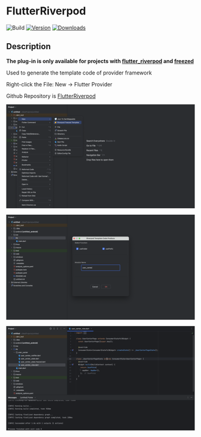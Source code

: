 # FlutterRiverpod

![Build](https://github.com/LiuPack/FlutterRiverpod/workflows/Build/badge.svg)
[![Version](https://img.shields.io/jetbrains/plugin/v/MARKETPLACE_ID.svg)](https://plugins.jetbrains.com/plugin/MARKETPLACE_ID)
[![Downloads](https://img.shields.io/jetbrains/plugin/d/MARKETPLACE_ID.svg)](https://plugins.jetbrains.com/plugin/MARKETPLACE_ID)

## Description

<!-- Plugin description -->

**The plug-in is only available for projects with [flutter_riverpod](https://pub.dev/packages/flutter_riverpod)
and [freezed](https://pub.dev/packages/freezed)**

Used to generate the template code of provider framework

Right-click the File: New -> Flutter Provider

Github Repository is [FlutterRiverpod](https://github.com/LiuPack/FlutterRiverpod)

<!-- Plugin description end -->


![Open](screen/1.png)

![Edit](screen/2.png)

![Create](screen/3.png)
